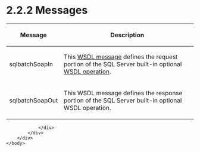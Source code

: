 <html dir="LTR" xmlns:mshelp="http://msdn.microsoft.com/mshelp" xmlns:ddue="http://ddue.schemas.microsoft.com/authoring/2003/5" xmlns:xlink="http://www.w3.org/1999/xlink" xmlns:tool="http://www.microsoft.com/tooltip">
    <head>
        <meta http-equiv="Content-Type" content="text/html; CHARSET=utf-8"></meta>
        <meta name="save" content="history"></meta>
        <title>2.2.2 Messages</title>
        <xml>
            <mshelp:toctitle title="2.2.2 Messages"></mshelp:toctitle>
            <mshelp:rltitle title="[MS-SSNWS]: Messages"></mshelp:rltitle>
            <mshelp:keyword index="A" term="7a68125d-3f16-478d-bd6b-2f6f53bc750d"></mshelp:keyword>
            <mshelp:attr name="DCSext.ContentType" value="open specification"></mshelp:attr>
            <mshelp:attr name="AssetID" value="7a68125d-3f16-478d-bd6b-2f6f53bc750d"></mshelp:attr>
            <mshelp:attr name="TopicType" value="kbRef"></mshelp:attr>
            <mshelp:attr name="DCSext.Title" value="[MS-SSNWS]: Messages" />
        </xml>
    </head>
    <body>
        <div id="header">
            <h1 class="heading">2.2.2 Messages</h1>
        </div>
        <div id="mainSection">
            <div id="mainBody">
                <div id="allHistory" class="saveHistory"></div>
                <div id="sectionSection0" class="section" name="collapseableSection">
                    

<table>
 <thead>
  <tr>
   <th>
   <p>Message</p>
   </th>
   <th>
   <p>Description</p>
   </th>
  </tr>
 </thead>
 <tr>
  <td>
  <p>sqlbatchSoapIn</p>
  </td>
  <td>
  <p>This <a href="4baedaec-b5a7-4176-be88-e1cec659ab8c.md#gt_d5ccdf11-3f53-4118-a845-dfaca61838fb">WSDL
  message</a> defines the request portion of the SQL Server built-in
  optional <a href="4baedaec-b5a7-4176-be88-e1cec659ab8c.md#gt_3f81265d-5456-4bfe-b795-ac5bf522b299">WSDL operation</a>.</p>
  </td>
 </tr>
 <tr>
  <td>
  <p>sqlbatchSoapOut</p>
  </td>
  <td>
  <p>This WSDL message defines the response portion of the
  SQL Server built-in optional WSDL operation.</p>
  </td>
 </tr>
</table>


                </div>
            </div>
        </div>
    </body>
</html>